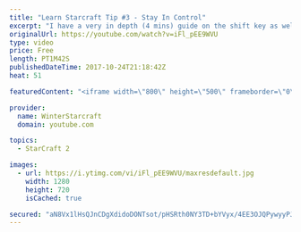 ```yaml
---
title: "Learn Starcraft Tip #3 - Stay In Control"
excerpt: "I have a very in depth (4 mins) guide on the shift key as well here https://www.youtube.com/watch?v=7x9pHr544oY"
originalUrl: https://youtube.com/watch?v=iFl_pEE9WVU
type: video
price: Free
length: PT1M42S
publishedDateTime: 2017-10-24T21:18:42Z
heat: 51

featuredContent: "<iframe width=\"800\" height=\"500\" frameborder=\"0\" src=\"https://www.youtube.com/embed/iFl_pEE9WVU\" allow=\"accelerometer; autoplay; encrypted-media; gyroscope; picture-in-picture\" allowfullscreen></iframe>"

provider:
  name: WinterStarcraft
  domain: youtube.com

topics:
  - StarCraft 2

images:
  - url: https://i.ytimg.com/vi/iFl_pEE9WVU/maxresdefault.jpg
    width: 1280
    height: 720
    isCached: true

secured: "aN8Vx1lHsQJnCDgXdidoDONTsot/pHSRth0NY3TD+bYVyx/4EE3OJQPywyyPJ6saT399WqZYJqQjwYww+WFfQjsYF0sSUqJcOsSeMmdYrqWxaVyMefvmRELevl5YcBnqOwB+2AQArSj2tEmo+9yqwhnbqpGYlHSCtWBKBNowjX449cPibAXhaQFlUZBRB9x2T8UbHEv8ebnorV1dWuqfYZLJaBKSBvjrXwQ7mrcU21KpBgLiuHBr6pv7ZtZ5tSQmdZIBRafdenAXWPeLg2qoxFeiPCBye6PkReB/LG0Sgfpot8llK3VmJ4L7cwL2PBpA0KN2WWP2WngtytQhPJXVgSSPeCI+UIJ/8xCQCJvH1NKG9uzvuEtN+tUCjDKOtWCTgEHd7uThcyy2WP/Adi0UBGlRhwwSDl2IH4bWATJF/Zo=;USJxEs8KfqErE1dtAJ5bqQ=="
---
```


